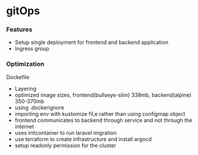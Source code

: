 # gitOps

### Features
- Setup single deployment for frontend and backend application
- Ingress group

### Optimization
Dockefile
- Layering
- optimized image sizes, frontend(bullseye-slim) 338mb, backend(alpine) 350-370mb
- using .dockerignore
- importing env with kustomize fil,e rather than using configmap object
- frontend communicates to backend through service and not through the internet
- uses initcontainer to run laravel migration
- use terraform to create infrastructure and install argocd
- setup readonly permission for the cluster
